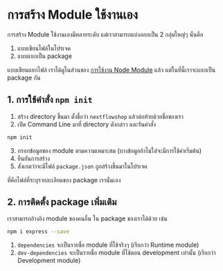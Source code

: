 
# การสร้าง Module ใช้งานเอง

การสร้าง Module ใช้งานเองมีหลายระดับ แต่เราสามารถแบ่งออกเป็น 2 กลุ่มใหญ่ๆ นั่นคือ

1. แบบเขียนไฟล์ในโปรเจค
2. แบบแยกเป็น package 

แบบเขียนแยกไฟล์ เราได้ดูในส่วนของ [การใช้งาน Node Module](/node-module.md) แล้ว แต่ในที่นี้เราจะแยกเป็น package กัน

## 1. การใช้คำสั่ง `npm init`

1. สร้าง directory ขึ้นมา ตั้งชื่อว่า `nextflowshop` แล้วต่อท้ายด้วยชื่อของเรา
2. เปิด Command Line มาที่ directory ดังกล่าว และรันคำสั่ง 

```bash
npm init
```

3. กรอกข้อมูลของ module ตามความเหมาะสม (บางข้อมูลถ้าไม่ใส่จะมีการใช้ค่าเริ่มต้น)
4. ยืนยันการสร้าง
5. สังเกตว่าจะมีไฟล์ `package.json` ถูกสร้างขึ้นมาในโปรเจค

ที่คือไฟล์ที่ระบุรายละเอียดของ package เรานั่นเอง

## 2. การติดตั้ง package เพิ่มเติม

เราสามารถอ้างอิง module ของคนอื่น ใน package ของเราได้ด้วย เช่น

```bash
npm i express --save
```



1. `dependencies` จะเป็นรายชื่อ module ที่ใช้จริงๆ (เรียกว่า Runtime module)
2. `dev-dependencies` จะเป็นรายชื่อ module ที่ใช้ตอน development เท่านั้น (เรียกว่า Development module)